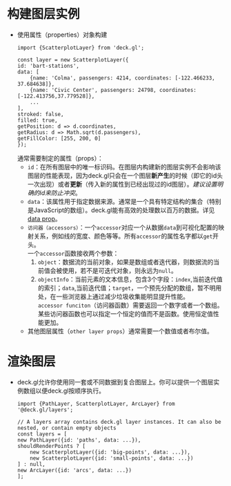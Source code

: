 # 构建图层实例
+ 使用属性（properties）对象构建
    ```es6
    import {ScatterplotLayer} from 'deck.gl';

    const layer = new ScatterplotLayer({
    id: 'bart-stations',
    data: [
        {name: 'Colma', passengers: 4214, coordinates: [-122.466233, 37.684638]},
        {name: 'Civic Center', passengers: 24798, coordinates: [-122.413756,37.779528]},
        ...
    ],
    stroked: false,
    filled: true,
    getPosition: d => d.coordinates,
    getRadius: d => Math.sqrt(d.passengers),
    getFillColor: [255, 200, 0]
    });
    ```
    通常需要制定的属性（props）：  
    - `id`：在所有图层中的唯一标识码。在图层内构建新的图层实例不会影响该图层的性能表现，因为deck.gl只会在一个图层**新产生**的时候（即它的id头一次出现）或者**更新**（传入新的属性到已经出现过的id图层）。*建议设置明确的id来防止冲突*。  
    - `data`：该属性用于指定数据来源。通常是一个具有特定结构的集合（特别是JavaScript的数组）。deck.gl能有高效的处理数以百万的数据。详见[data prop](https://deck.gl/#/documentation/deckgl-api-reference/layers/layer?section=data-iterable--string--promise--object-optional)。
    - `访问器（accessors）`：一个`accessor`对应一个从数据`data`到可视化配置的映射关系，例如线的宽度、颜色等等。所有`accessor`的属性名字都以`get`开头。  
    一个`accessor`函数接收两个参数：  
        1. `object`：数据流的当前对象，如果是数组或者迭代器，则数据流的当前值会被使用，若不是可迭代对象，则永远为`null`。  
        2. `objectInfo`：当前元素的文本信息，包含3个字段：`index`,当前迭代值的索引；`data`,当前迭代值；`target`，一个预先分配的数组，暂不明用处，在一些浏览器上通过减少垃圾收集能明显提升性能。  
    `accessor funciton`（访问器函数）需要返回一个数字或者一个数组。  
    某些访问器函数也可以指定一个恒定的值而不是函数。使用恒定值性能更加。
    - 其他图层属性（`other layer props`）通常需要一个数值或者布尔值。
# 渲染图层
+ deck.gl允许你使用同一套或不同数据到复合图层上。你可以提供一个图层实例数组以便deck.gl按顺序执行。
    ```es6
    import {PathLayer, ScatterplotLayer, ArcLayer} from '@deck.gl/layers';

    // A layers array contains deck.gl layer instances. It can also be nested, or contain empty objects
    const layers = [
    new PathLayer({id: 'paths', data: ...}),
    shouldRenderPoints ? [
        new ScatterplotLayer({id: 'big-points', data: ...}),
        new ScatterplotLayer({id: 'small-points', data: ...})
    ] : null,
    new ArcLayer({id: 'arcs', data: ...})
    ];
    ```